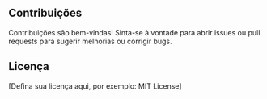 
## Contribuições

Contribuições são bem-vindas! Sinta-se à vontade para abrir issues ou pull requests para sugerir melhorias ou corrigir bugs.

## Licença

[Defina sua licença aqui, por exemplo: MIT License]
